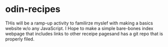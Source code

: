 # odin-recipes
THis will be a ramp-up activity to familirze myslef with making a basics website w/o any JavaScript. I Hope to make a simple bare-bones index webpage that includes links  to other receipe pagesand has a git repo that is properly filed.
